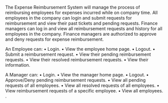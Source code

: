 The Expense Reimbursement System will manage the process of reimbursing employees for expenses incurred while on company time. All employees in the company can login and submit requests for reimbursement and view their past tickets and pending requests. Finance managers can log in and view all reimbursement requests and history for all employees in the company. Finance managers are authorized to approve and deny requests for expense reimbursement.

An Employee can: • Login. • View the employee home page. • Logout. • Submit a reimbursement request. • View their pending reimbursement requests. • View their resolved reimbursement requests. • View their information.

A Manager can: • Login. • View the manager home page. • Logout. • Approve/Deny pending reimbursement requests. • View all pending requests of all employees. • View all resolved requests of all employees. • View reimbursement requests of a specific employee. • View all employees. .
